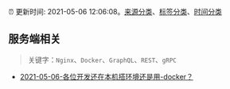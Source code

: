 :alarm_clock: 更新时间: 2021-05-06 12:06:08。[来源分类](../README.md)、[标签分类](../TAGS.md)、[时间分类](../TIMELINE.md)

## 服务端相关


> 关键字：`Nginx`、`Docker`、`GraphQL`、`REST`、`gRPC`



- [2021-05-06-各位开发还在本机搭环境还是用-docker？](https://www.v2ex.com/t/775224) 